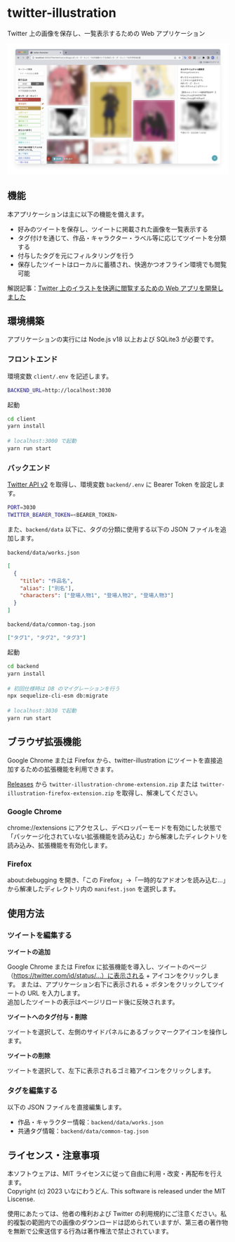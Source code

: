 # twitter-illustration

Twitter 上の画像を保存し、一覧表示するための Web アプリケーション

![スクリーンショット](./screenshot.png)

## 機能
本アプリケーションは主に以下の機能を備えます。

- 好みのツイートを保存し、ツイートに掲載された画像を一覧表示する
- タグ付けを通じて、作品・キャラクター・ラベル等に応じてツイートを分類する
- 付与したタグを元にフィルタリングを行う
- 保存したツイートはローカルに蓄積され、快適かつオフライン環境でも閲覧可能

解説記事：[Twitter 上のイラストを快適に閲覧するための Web アプリを開発しました](https://zenn.dev/inaniwaudon/articles/b361c4f996c980)

## 環境構築

アプリケーションの実行には Node.js v18 以上および SQLite3 が必要です。

### フロントエンド

環境変数 `client/.env` を記述します。

```bash
BACKEND_URL=http://localhost:3030
```

起動

```bash
cd client
yarn install

# localhost:3000 で起動
yarn run start
```

### バックエンド

[Twitter API v2](https://developer.twitter.com/en/docs/twitter-api) を取得し、環境変数 `backend/.env` に Bearer Token を設定します。

```bash
PORT=3030
TWITTER_BEARER_TOKEN=<BEARER_TOKEN>
```

また、`backend/data` 以下に、タグの分類に使用する以下の JSON ファイルを追加します。

`backend/data/works.json`

```json
[
  {
    "title": "作品名",
    "alias": ["別名"],
    "characters": ["登場人物1", "登場人物2", "登場人物3"]
  }
]
```

`backend/data/common-tag.json`

```json
["タグ1", "タグ2", "タグ3"]
```

起動

```bash
cd backend
yarn install

# 初回仕様時は DB のマイグレーションを行う
npx sequelize-cli-esm db:migrate

# localhost:3030 で起動
yarn run start
```

## ブラウザ拡張機能

Google Chrome または Firefox から、twitter-illustration にツイートを直接追加するための拡張機能を利用できます。

[Releases](https://github.com/inaniwaudon/twitter-illustration/releases) から `twitter-illustration-chrome-extension.zip` または `twitter-illustration-firefox-extension.zip` を取得し、解凍してください。

### Google Chrome

chrome://extensions にアクセスし、デベロッパーモードを有効にした状態で「パッケージ化されていない拡張機能を読み込む」から解凍したディレクトリを読み込み、拡張機能を有効化します。

### Firefox

about:debugging を開き、「この Firefox」→「一時的なアドオンを読み込む…」から解凍したディレクトリ内の `manifest.json` を選択します。

## 使用方法

### ツイートを編集する

**ツイートの追加**

Google Chrome または Firefox に拡張機能を導入し、ツイートのページ（https://twitter.com/id/status/...）に表示される + アイコンをクリックします。
または、アプリケーション右下に表示される + ボタンをクリックしてツイートの URL を入力します。  
追加したツイートの表示はページリロード後に反映されます。

**ツイートへのタグ付与・削除**

ツイートを選択して、左側のサイドパネルにあるブックマークアイコンを操作します。

**ツイートの削除**

ツイートを選択して、左下に表示されるゴミ箱アイコンをクリックします。

### タグを編集する

以下の JSON ファイルを直接編集します。

- 作品・キャラクター情報：`backend/data/works.json`
- 共通タグ情報：`backend/data/common-tag.json`

## ライセンス・注意事項

本ソフトウェアは、MIT ライセンスに従って自由に利用・改変・再配布を行えます。  
Copyright (c) 2023 いなにわうどん. This software is released under the MIT Liscense.

使用にあたっては、他者の権利および Twitter の利用規約にご注意ください。私的複製の範囲内での画像のダウンロードは認められていますが、第三者の著作物を無断で公衆送信する行為は著作権法で禁止されています。
